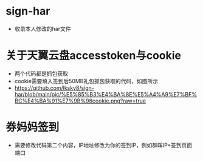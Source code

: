 # sign-har
* 收录本人修改的har文件

# 关于天翼云盘accesstoken与cookie
* 两个代码都是抓包获取
* cookie需要填入签到后50MB礼包抓包获取的代码，如图所示
* https://github.com/lksky8/sign-har/blob/main/pic/%E5%85%B3%E4%BA%8E%E5%A4%A9%E7%BF%BC%E4%BA%91%E7%9B%98cookie.png?raw=true

# 券妈妈签到
* 需要修改代码第二个内容，IP地址修改为你的签到IP，例如群晖IP+签到页面端口
